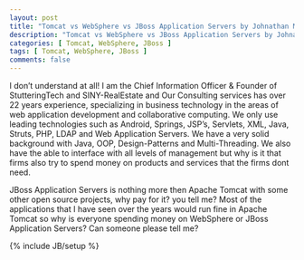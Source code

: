 ```yaml
---
layout: post
title: "Tomcat vs WebSphere vs JBoss Application Servers by Johnathan Mark Smith"
description: "Tomcat vs WebSphere vs JBoss Application Servers by Johnathan Mark Smith"
categories: [ Tomcat, WebSphere, JBoss ]
tags: [ Tomcat, WebSphere, JBoss ]
comments: false
---
```


I don’t understand at all!  I am the Chief Information Officer & Founder of StutteringTech and SINY-RealEstate and Our Consulting services has over 22 years experience, specializing in business technology in the areas of web application development and collaborative computing. We only use leading technologies such as Android, Springs, JSP’s, Servlets, XML, Java, Struts, PHP, LDAP and Web Application Servers. We have a very solid background with Java, OOP, Design-Patterns and Multi-Threading. We also have the able to interface with all levels of management but why is it that firms also try to spend money on products and services that the firms dont need.

JBoss Application Servers is nothing more then Apache Tomcat with some other open source projects, why pay for it? you tell me?  Most of the applications that I have seen over the years would run fine in Apache Tomcat so why is everyone spending money on WebSphere or JBoss Application Servers? Can someone please tell me?


{% include JB/setup %}
